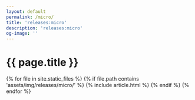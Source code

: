 ```yaml
---
layout: default
permalink: /micro/
title: 'releases:micro'
description: 'releases:micro'
og-image: ''
---
```


<style>
  article {max-width:25%;}
  img {min-width:250px;}
</style>

# {{ page.title }}

<section>
  {% for file in site.static_files %}
    {% if file.path contains 'assets/img/releases/micro/' %}
      {% include article.html %}
    {% endif %}
  {% endfor %}
</section>
